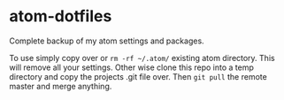 # atom-dotfiles
Complete backup of my atom settings and packages. 

To use simply copy over or ```rm -rf ~/.atom/``` existing atom directory. This will remove all your settings. 
Other wise clone this repo into a temp directory and copy the projects .git file over. Then ``` git pull ``` the remote master and merge anything.
